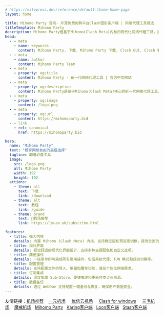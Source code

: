 ```yaml
---
# https://vitepress.dev/reference/default-theme-home-page
layout: home

title: Mihomo Party 官网- 开源免费的跨平台Clash图形客户端 | 网络代理工具首选
titleTemplate: Mihomo Party
description: Mihomo Party是基于Mihomo(Clash Meta)内核的现代化网络代理工具，提供强大内核、简洁界面和便捷操作。支持Windows、macOS和Linux，具备TUN模式、配置管理、订阅集成和数据备份等功能，是您畅享网络自由的理想选择。
head:
  - - meta
    - name: keywords
      content: Mihomo Party, 下载, Mihomo Party 下载, Clash GUI, Clash 客户端, 开源, 免费, 跨平台, Windows, macOS, Linux, 代理工具, Proxy GUI, Clash Meta, Tauri, 网络代理
  - - meta
    - name: author
      content: Mihomo Party Team
  - - meta
    - property: og:title
      content: Mihomo Party - 新一代网络代理工具 | 官方中文网站
  - - meta
    - property: og:description
      content: Mihomo Party是基于Mihomo(Clash Meta)核心的新一代网络代理工具，界面简洁清晰，功能强大，支持Windows、macOS和Linux等所有主要桌面操作系统。
  - - meta
    - property: og:image
      content: /logo.png
  - - meta
    - property: og:url
      content: https://mihomoparty.bid
  - - link
    - rel: canonical
      href: https://mihomoparty.bid

hero:
  name: "Mihomo Party"
  text: "畅享网络自由的最佳选择"
  tagline: 翻墙必备工具
  image:
    src: /logo.png
    alt: Mihomo Party
    width: 192
    height: 192
  actions:
    - theme: alt
      text: 下载
      link: /download
    - theme: alt
      text: 教程
      link: /guide
    - theme: brand
      text: 🎉机场推荐
      link: https://1yuan.uk/subscribe.html

features:
  - title: 强大内核
    details: 内置 Mihomo (Clash Meta) 内核，支持稳定版和预览版切换，提供全面的代理功能。
  - title: 现代界面
    details: 视觉舒适的现代化界面设计，支持多种主题配色和自定义选项。
  - title: 简便操作
    details: 一级菜单即可完成所有常用操作，包括系统代理、TUN 模式和规则切换等。
  - title: 配置管理
    details: 支持配置文件的导入、编辑和覆写功能，满足个性化网络需求。
  - title: 订阅集成
    details: 深度集成 Sub-Store，便捷管理和更新各类订阅资源。
  - title: 数据备份
    details: 通过 WebDav 支持配置一键备份与恢复，确保用户数据安全。
---
```


友情链接：<a href="https://jichangtuijian.uk" target="_blank">机场推荐</a> &nbsp; &nbsp;<a href="https://一元.site" target="_blank">一元机场</a> &nbsp; &nbsp;   <a href="https://优信云.site" target="_blank">优信云机场</a> &nbsp; &nbsp;   <a href="https://www.clashcn.org" target="_blank">Clash for windows</a> &nbsp; &nbsp; <a href="https://3mao.bid" target="_blank">三毛机场</a> &nbsp; &nbsp;<a href="https://mojie.uk" target="_blank">魔戒机场</a>&nbsp; &nbsp;<a href="https://mihomoparty.bid" target="_blank">Mihomo Party</a>&nbsp; &nbsp;<a href="https://karing.uk" target="_blank">Karing客户端</a>&nbsp; &nbsp;<a href="https://nsloon.uk" target="_blank">Loon客户端</a>&nbsp; &nbsp;<a href="https://stashapp.uk" target="_blank">Stash客户端</a>

<style>
:root {
  --vp-home-hero-name-color: transparent;
  --vp-home-hero-name-background: -webkit-linear-gradient(120deg, #bd34fe 30%, #41d1ff);

  --vp-home-hero-image-background-image: linear-gradient(-45deg, #bd34fe 50%, #47caff 50%);
  --vp-home-hero-image-filter: blur(44px);
}

@media (min-width: 640px) {
  :root {
    --vp-home-hero-image-filter: blur(56px);
  }
}

@media (min-width: 960px) {
  :root {
    --vp-home-hero-image-filter: blur(68px);
  }
}
</style>

<Confetti />